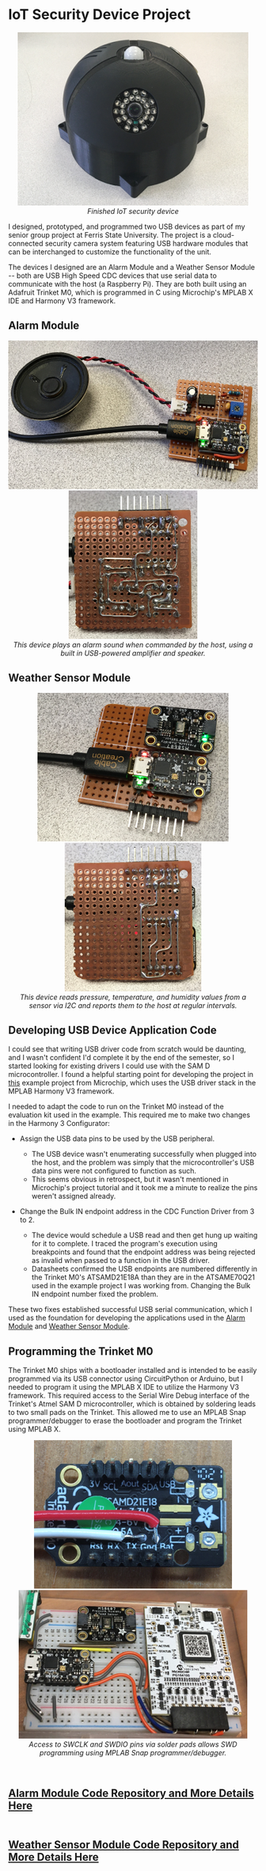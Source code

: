 # IoT Security Device Project
<p align="center">
<img src="https://github.com/andyroggenbuck/IoT-Security-Device/blob/main/images/Finished%20Device.jpg" height="350"><br/>
<i>Finished IoT security device</i></p>


I designed, prototyped, and programmed two USB devices as part of my senior group project at Ferris State University. The project is a cloud-connected security camera system featuring USB hardware modules that can be interchanged to customize the functionality of the unit.  

The devices I designed are an Alarm Module and a Weather Sensor Module -- both are USB High Speed CDC devices that use serial data to communicate with the host (a Raspberry Pi). They are both built using an Adafruit Trinket M0, which is programmed in C using Microchip's MPLAB X IDE and Harmony V3 framework.

## Alarm Module  
<p align="center">
<img src="https://github.com/andyroggenbuck/IoT-Security-Device/blob/main/images/Alarm%20Module%20Top%20Side.jpg" height="300"> <img src="https://github.com/andyroggenbuck/IoT-Security-Device/blob/main/images/Alarm%20Module%20Underside.jpg" height="300"><br/>
<i>This device plays an alarm sound when commanded by the host, using a built in USB-powered amplifier and speaker.</i></p>  

## Weather Sensor Module  
<p align="center">
<img src="https://github.com/andyroggenbuck/IoT-Security-Device/blob/main/images/Weather%20Module%20Top%20Side.jpg" height="300"> <img src="https://github.com/andyroggenbuck/IoT-Security-Device/blob/main/images/Weather%20Module%20Underside.jpg" height="300"><br/>
<i>This device reads pressure, temperature, and humidity values from a sensor via I2C and reports them to the host at regular intervals.</i></p>  

## Developing USB Device Application Code
I could see that writing USB driver code from scratch would be daunting, and I wasn't confident I'd complete it by the end of the semester, so I started looking for existing drivers I could use with the SAM D microcontroller. I found a helpful starting point for developing the project in [this](https://microchipdeveloper.com/harmony3:usb-getting-started-training-module) example project from Microchip, which uses the USB driver stack in the MPLAB Harmony V3 framework.

I needed to adapt the code to run on the Trinket M0 instead of the evaluation kit used in the example. This required me to make two changes in the Harmony 3 Configurator:

- Assign the USB data pins to be used by the USB peripheral.
  - The USB device wasn't enumerating successfully when plugged into the host, and the problem was simply that the microcontroller's USB data pins were not configured to function as such.
  - This seems obvious in retrospect, but it wasn't mentioned in Microchip's project tutorial and it took me a minute to realize the pins weren't assigned already.

- Change the Bulk IN endpoint address in the CDC Function Driver from 3 to 2.
  - The device would schedule a USB read and then get hung up waiting for it to complete. I traced the program's execution using breakpoints and found that the endpoint address was being rejected as invalid when passed to a function in the USB driver.
  - Datasheets confirmed the USB endpoints are numbered differently in the Trinket M0's ATSAMD21E18A than they are in the ATSAME70Q21 used in the example project I was working from. Changing the Bulk IN endpoint number fixed the problem.

These two fixes established successful USB serial communication, which I used as the foundation for developing the applications used in the [Alarm Module](https://github.com/andyroggenbuck/USB-Alarm-Module) and [Weather Sensor Module](https://github.com/andyroggenbuck/USB-Weather-Sensor-Module).

## Programming the Trinket M0
The Trinket M0 ships with a bootloader installed and is intended to be easily programmed via its USB connector using CircuitPython or Arduino, but I needed to program it using the MPLAB X IDE to utilize the Harmony V3 framework. This required access to the Serial Wire Debug interface of the Trinket's Atmel SAM D microcontroller, which is obtained by soldering leads to two small pads on the Trinket. This allowed me to use an MPLAB Snap programmer/debugger to erase the bootloader and program the Trinket using MPLAB X.

<p align="center">
<img src="https://github.com/andyroggenbuck/IoT-Security-Device/blob/main/images/Trinket%20SWD%20Access.jpg" height="300"> <img src="https://github.com/andyroggenbuck/IoT-Security-Device/blob/main/images/Trinket%20Programming%20Setup.jpg" height="300"><br/>
<i>Access to SWCLK and SWDIO pins via solder pads allows SWD programming using MPLAB Snap programmer/debugger.</i></p><br/>

## [Alarm Module Code Repository and More Details Here](https://github.com/andyroggenbuck/USB-Alarm-Module)<br/><br/>
## [Weather Sensor Module Code Repository and More Details Here](https://github.com/andyroggenbuck/USB-Weather-Sensor-Module)
